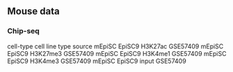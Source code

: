 
## Mouse data
### Chip-seq

cell-type cell  line  type  source
mEpiSC  EpiSC9  H3K27ac GSE57409
mEpiSC	EpiSC9	H3K27me3	GSE57409
mEpiSC	EpiSC9	H3K4me1	GSE57409
mEpiSC	EpiSC9	H3K4me3	GSE57409
mEpiSC	EpiSC9	input	GSE57409
